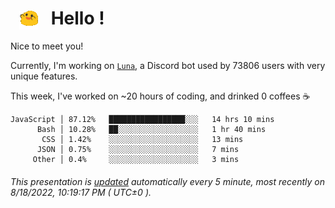 <h1>   <img src="./spoinky.gif" style="vertical-align:middle;" width="30px">   Hello ! </h1>

Nice to meet you!

Currently, I'm working on <a href='https://github.com/Asgarrrr/Luna'>`Luna`</a>, a Discord bot used by 73806 users with very unique features.

This week, I've worked on ~20 hours of coding, and drinked 0 coffees ☕

```
JavaScript │ 87.12%   █████████████████░░░   14 hrs 10 mins
      Bash │ 10.28%   ██░░░░░░░░░░░░░░░░░░   1 hr 40 mins
       CSS │ 1.42%    ░░░░░░░░░░░░░░░░░░░░   13 mins
      JSON │ 0.75%    ░░░░░░░░░░░░░░░░░░░░   7 mins
     Other │ 0.4%     ░░░░░░░░░░░░░░░░░░░░   3 mins
```

###### This presentation is [updated](https://github.com/Asgarrrr) automatically every 5 minute, most recently on 8/18/2022, 10:19:17 PM ( UTC±0 ).